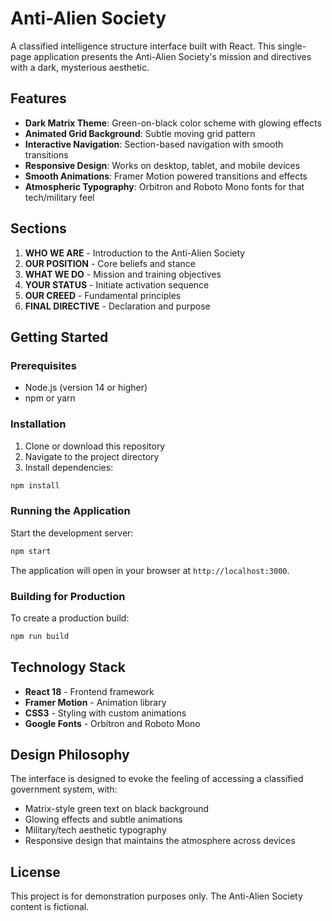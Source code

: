 # Anti-Alien Society

A classified intelligence structure interface built with React. This single-page application presents the Anti-Alien Society's mission and directives with a dark, mysterious aesthetic.

## Features

- **Dark Matrix Theme**: Green-on-black color scheme with glowing effects
- **Animated Grid Background**: Subtle moving grid pattern
- **Interactive Navigation**: Section-based navigation with smooth transitions
- **Responsive Design**: Works on desktop, tablet, and mobile devices
- **Smooth Animations**: Framer Motion powered transitions and effects
- **Atmospheric Typography**: Orbitron and Roboto Mono fonts for that tech/military feel

## Sections

1. **WHO WE ARE** - Introduction to the Anti-Alien Society
2. **OUR POSITION** - Core beliefs and stance
3. **WHAT WE DO** - Mission and training objectives
4. **YOUR STATUS** - Initiate activation sequence
5. **OUR CREED** - Fundamental principles
6. **FINAL DIRECTIVE** - Declaration and purpose

## Getting Started

### Prerequisites

- Node.js (version 14 or higher)
- npm or yarn

### Installation

1. Clone or download this repository
2. Navigate to the project directory
3. Install dependencies:

```bash
npm install
```

### Running the Application

Start the development server:

```bash
npm start
```

The application will open in your browser at `http://localhost:3000`.

### Building for Production

To create a production build:

```bash
npm run build
```

## Technology Stack

- **React 18** - Frontend framework
- **Framer Motion** - Animation library
- **CSS3** - Styling with custom animations
- **Google Fonts** - Orbitron and Roboto Mono

## Design Philosophy

The interface is designed to evoke the feeling of accessing a classified government system, with:

- Matrix-style green text on black background
- Glowing effects and subtle animations
- Military/tech aesthetic typography
- Responsive design that maintains the atmosphere across devices

## License

This project is for demonstration purposes only. The Anti-Alien Society content is fictional.
